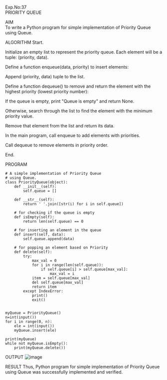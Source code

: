 Exp.No:37  
PRIORITY QUEUE

AIM  
To write a Python program for simple implementation of Priority Queue using Queue.

ALGORITHM
Start.

Initialize an empty list to represent the priority queue. Each element will be a tuple: (priority, data).

Define a function enqueue(data, priority) to insert elements:

Append (priority, data) tuple to the list.

Define a function dequeue() to remove and return the element with the highest priority (lowest priority number):

If the queue is empty, print "Queue is empty" and return None.

Otherwise, search through the list to find the element with the minimum priority value.

Remove that element from the list and return its data.

In the main program, call enqueue to add elements with priorities.

Call dequeue to remove elements in priority order.

End.

PROGRAM
```
# A simple implementation of Priority Queue
# using Queue.
class PriorityQueue(object):
	def __init__(self):
		self.queue = []

	def __str__(self):
		return ' '.join([str(i) for i in self.queue])

	# for checking if the queue is empty
	def isEmpty(self):
		return len(self.queue) == 0

	# for inserting an element in the queue
	def insert(self, data):
		self.queue.append(data)

	# for popping an element based on Priority
	def delete(self):
		try:
			max_val = 0
			for i in range(len(self.queue)):
				if self.queue[i] > self.queue[max_val]:
					max_val = i
			item = self.queue[max_val]
			del self.queue[max_val]
			return item
		except IndexError:
			print()
			exit()


myQueue = PriorityQueue()
n=int(input())	
for i in range(0, n):
    ele = int(input())
    myQueue.insert(ele)
	
print(myQueue)		
while not myQueue.isEmpty():
	print(myQueue.delete())

```

OUTPUT
![image](https://github.com/user-attachments/assets/7adff00e-0f12-40f4-b2b6-414a221cf6d1)

RESULT
Thus,  Python program for simple implementation of Priority Queue using Queue was successfully implemented and verified.

